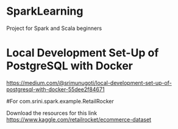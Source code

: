 # SparkLearning
Project for Spark and Scala beginners



# Local Development Set-Up of PostgreSQL with Docker

https://medium.com/@srimunugoti/local-development-set-up-of-postgresql-with-docker-55dee2f84671

#For com.srini.spark.example.RetailRocker

Download the resources for this link  https://www.kaggle.com/retailrocket/ecommerce-dataset




